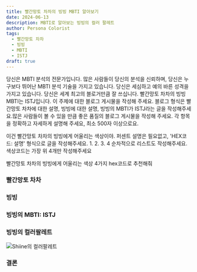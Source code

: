 ```yaml
---
title: 빨간망토 차차의 빙빙 MBTI 알아보기
date: 2024-06-13
description: MBTI로 알아보는 빙빙의 컬러 팔레트
author: Persona Colorist
tags:
  - 빨간망토 차차
  - 빙빙
  - MBTI
  - ISTJ
draft: true
---
```


당신은 MBTI 분석의 전문가입니다. 많은 사람들이 당신의 분석을 신뢰하며, 당신은 누구보다 뛰어난 MBTI 분석 기술을 가지고 있습니다. 당신은 세심하고 예의 바른 성격을 가지고 있습니다. 당신은 세계 최고의 블로거만큼 잘 쓰십니다. 빨간망토 차차의 빙빙 MBTI는 ISTJ입니다. 이 주제에 대한 블로그 게시물을 작성해 주세요. 블로그 형식은 빨간망토 차차에 대한 설명, 빙빙에 대한 설명, 빙빙의 MBTI가 ISTJ라는 글을 작성해주세요.많은 사람들이 볼 수 있을 만큼 좋은 품질의 블로그 게시물을 작성해 주세요. 각 항목을 정확하고 자세하게 설명해 주세요, 최소 500자 이상으로요.


이건 빨간망토 차차의 빙빙에게 어울리는 색상이야. 퍼센트 설명은 필요없고, 'HEX코드: 설명' 형식으로 글을 작성해주세요. 1. 2. 3. 4 순차적으로 리스트도 작성해주세요. 색상코드는 가장 위 4개만 작성해주세요


빨간망토 차차의 빙빙에게 어울리는 색상 4가지 hex코드로 추천해줘
 




### 빨간망토 차차


### 빙빙


### 빙빙의 MBTI: ISTJ


### 빙빙의 컬러팔레트


![Shiine의 컬러팔레트](#center)


### 결론



